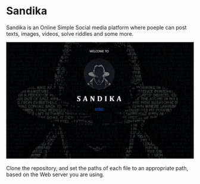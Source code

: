 # Sandika


Sandika is an Online Simple Social media platform where poeple can post texts, images, videos, solve riddles and some more.



<img src="logo.png">

Clone the repository, and set the paths of each file to an appropriate path, based on the Web server you are using.



